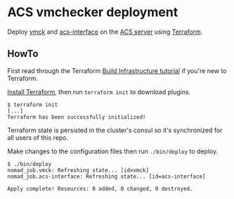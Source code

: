 # ACS vmchecker deployment

Deploy [vmck] and [acs-interface] on the [ACS server] using [Terraform].

[vmck]: https://github.com/vmck/vmck/
[acs-interface]: https://github.com/vmck/acs-interface/
[ACS server]: http://141.85.224.54
[Terraform]: https://www.terraform.io/


## HowTo
First read through the Terraform [Build Infrastructure tutorial] if you're new
to Terraform.

[Install Terraform], then run `terraform init` to download plugins.

```
$ terraform init
[...]
Terraform has been successfully initialized!
```

Terraform state is persisted in the cluster's consul so it's synchronized for
all users of this repo.

Make changes to the configuration files then run `./bin/deploy` to deploy.

```
$ ./bin/deploy
nomad_job.vmck: Refreshing state... [id=vmck]
nomad_job.acs-interface: Refreshing state... [id=acs-interface]

Apply complete! Resources: 0 added, 0 changed, 0 destroyed.
```

[Build Infrastructure tutorial]: https://learn.hashicorp.com/terraform/getting-started/build
[Install Terraform]: https://www.terraform.io/downloads.html
